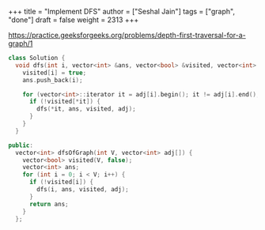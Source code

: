 +++
title = "Implement DFS"
author = ["Seshal Jain"]
tags = ["graph", "done"]
draft = false
weight = 2313
+++

<https://practice.geeksforgeeks.org/problems/depth-first-traversal-for-a-graph/1>

```cpp
class Solution {
  void dfs(int i, vector<int> &ans, vector<bool> &visited, vector<int> adj[]) {
    visited[i] = true;
    ans.push_back(i);

    for (vector<int>::iterator it = adj[i].begin(); it != adj[i].end(); it++) {
      if (!visited[*it]) {
        dfs(*it, ans, visited, adj);
      }
    }
  }

public:
  vector<int> dfsOfGraph(int V, vector<int> adj[]) {
    vector<bool> visited(V, false);
    vector<int> ans;
    for (int i = 0; i < V; i++) {
      if (!visited[i]) {
        dfs(i, ans, visited, adj);
      }
      return ans;
    }
  };
```
